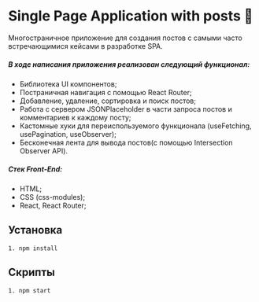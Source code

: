# Single Page Application with posts 📝

Многостраничное приложение для создания постов с самыми часто встречающимися кейсами в разработке SPA.

##### В ходе написания приложения реализован следующий функционал:
* Библиотека UI компонентов;
* Постраничная навигация с помощью React Router;
* Добавление, удаление, сортировка и поиск постов;
* Работа с сервером JSONPlaceholder в части запроса постов и комментариев к каждому посту;
* Кастомные хуки для переиспользуемого функционала (useFetching, usePagination, useObserver);
* Бесконечная лента для вывода постов(с помощью Intersection Observer API).

##### Стек Front-End:
* HTML;
* CSS (css-modules);
* React, React Router;

## Установка

```
1. npm install
```

## Скрипты

```
1. npm start
```